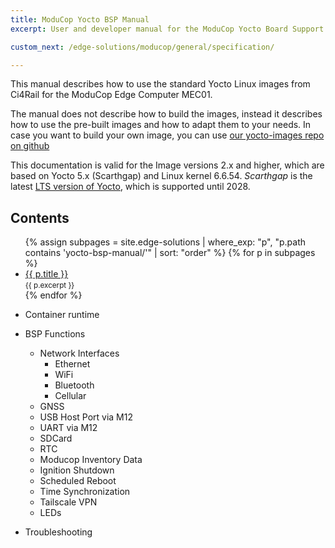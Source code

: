 ```yaml
---
title: ModuCop Yocto BSP Manual
excerpt: User and developer manual for the ModuCop Yocto Board Support Package.

custom_next: /edge-solutions/moducop/general/specification/

---
```

This manual describes how to use the standard Yocto Linux images from Ci4Rail for the ModuCop Edge Computer MEC01.

The manual does not describe how to build the images, instead it describes how to use the pre-built images and how to adapt them to your needs. In case you want to build your own image, you can use [our yocto-images repo on github](https://github.com/ci4rail/yocto-images)

This documentation is valid for the Image versions 2.x and higher, which are based on Yocto 5.x (Scarthgap) and Linux kernel 6.6.54. *Scarthgap* is the latest [LTS version of Yocto](https://wiki.yoctoproject.org/wiki/Releases), which is supported until 2028.

## Contents

<ul>
  {% assign subpages = site.edge-solutions
    | where_exp: "p", "p.path contains 'yocto-bsp-manual/'"
    | sort: "order" %}
  {% for p in subpages %}
    <li><a href="{{ p.url }}">{{ p.title }}</a><br><small>{{ p.excerpt }}</small></li>
  {% endfor %}
</ul>

* Container runtime

* BSP Functions
   * Network Interfaces
     * Ethernet
     * WiFi
     * Bluetooth
     * Cellular
   * GNSS
   * USB Host Port via M12
   * UART via M12
   * SDCard
   * RTC
   * Moducop Inventory Data
   * Ignition Shutdown
   * Scheduled Reboot
   * Time Synchronization
   * Tailscale VPN
   * LEDs
 * Troubleshooting
